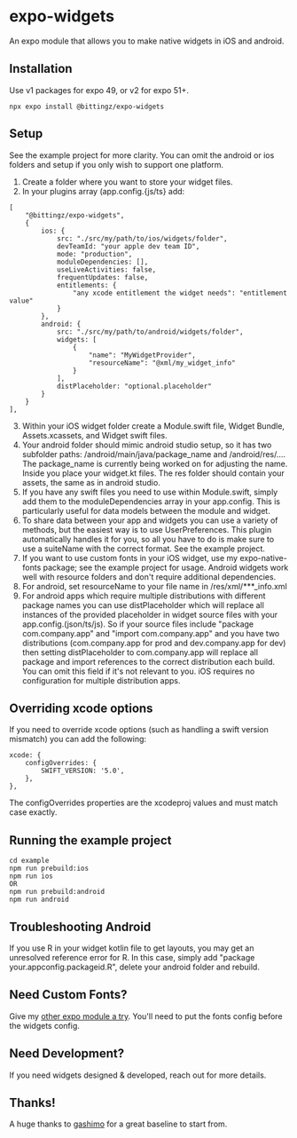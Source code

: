 # expo-widgets

An expo module that allows you to make native widgets in iOS and android.

## Installation

Use v1 packages for expo 49, or v2 for expo 51+. 

```npx expo install @bittingz/expo-widgets```

## Setup

See the example project for more clarity. You can omit the android or ios folders and setup if you only wish to support one platform.

1. Create a folder where you want to store your widget files.
2. In your plugins array (app.config.{js/ts} add:

```
[
    "@bittingz/expo-widgets",
    {
        ios: {
            src: "./src/my/path/to/ios/widgets/folder",
            devTeamId: "your apple dev team ID",
            mode: "production",                        
            moduleDependencies: [],
            useLiveActivities: false,
            frequentUpdates: false,
            entitlements: {
                "any xcode entitlement the widget needs": "entitlement value"
            }
        },
        android: {
            src: "./src/my/path/to/android/widgets/folder",
            widgets: [
                {
                    "name": "MyWidgetProvider",
                    "resourceName": "@xml/my_widget_info"
                }
            ],
            distPlaceholder: "optional.placeholder"
        }                      
    }
],
```

3. Within your iOS widget folder create a Module.swift file, Widget Bundle, Assets.xcassets, and Widget swift files.
4. Your android folder should mimic android studio setup, so it has two subfolder paths: /android/main/java/package_name and /android/res/.... The package_name is currently being worked on for adjusting the name. Inside you place your widget.kt files. The res folder should contain your assets, the same as in android studio.
5. If you have any swift files you need to use within Module.swift, simply add them to the moduleDependencies array in your app.config. This is particularly useful for data models between the module and widget.
6. To share data between your app and widgets you can use a variety of methods, but the easiest way is to use UserPreferences. This plugin automatically handles it for you, so all you have to do is make sure to use a suiteName with the correct format. See the example project.
7. If you want to use custom fonts in your iOS widget, use my expo-native-fonts package; see the example project for usage. Android widgets work well with resource folders and don't require additional dependencies.
8. For android, set resourceName to your file name in /res/xml/***_info.xml
9. For android apps which require multiple distributions with different package names you can use distPlaceholder which will replace all instances of the provided placeholder in widget source files with your app.config.(json/ts/js). So if your source files include "package com.company.app" and "import com.company.app" and you have two distributions (com.company.app for prod and dev.company.app for dev) then setting distPlaceholder to com.company.app will replace all package and import references to the correct distribution each build. You can omit this field if it's not relevant to you. iOS requires no configuration for multiple distribution apps.

## Overriding xcode options

If you need to override xcode options (such as handling a swift version mismatch) you can add the following:

```
xcode: {
    configOverrides: {
        SWIFT_VERSION: '5.0',
    },                        
},
```

The configOverrides properties are the xcodeproj values and must match case exactly.

## Running the example project

```
cd example
npm run prebuild:ios
npm run ios
OR
npm run prebuild:android
npm run android
```

## Troubleshooting Android

If you use R in your widget kotlin file to get layouts, you may get an unresolved reference error for R. In this case, simply add "package your.appconfig.packageid.R", delete your android folder and rebuild.

## Need Custom Fonts?

Give my [other expo module a try](https://github.com/gitn00b1337/expo-native-fonts). You'll need to put the fonts config before the widgets config.

## Need Development?

If you need widgets designed & developed, reach out for more details. 

## Thanks!

A huge thanks to [gashimo](https://github.com/gaishimo/eas-widget-example) for a great baseline to start from. 
